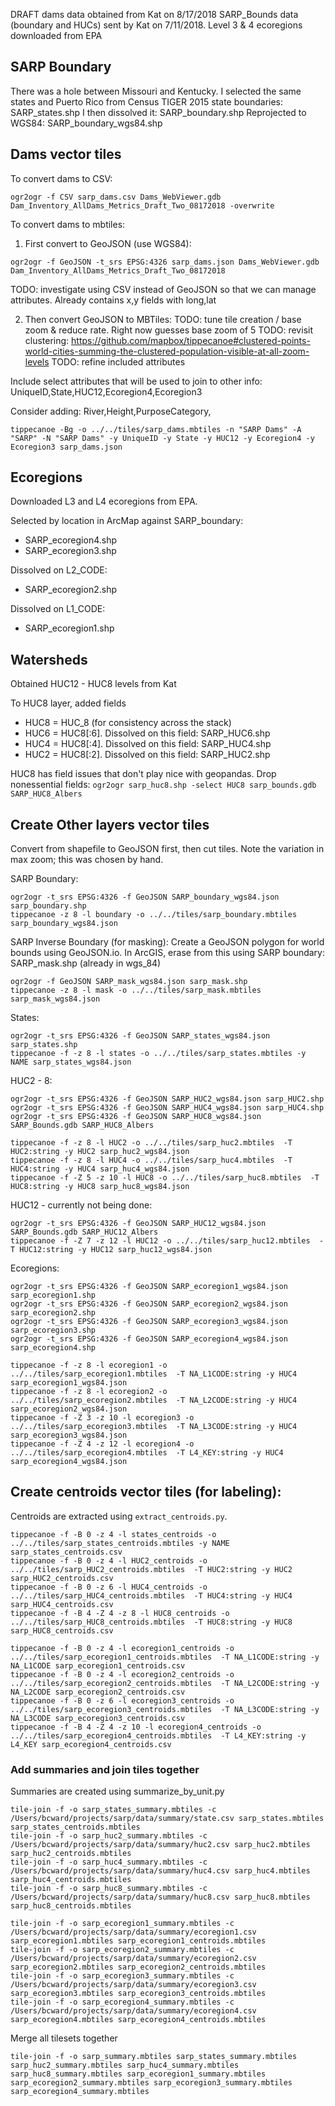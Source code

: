 DRAFT dams data obtained from Kat on 8/17/2018
SARP_Bounds data (boundary and HUCs) sent by Kat on 7/11/2018.
Level 3 & 4 ecoregions downloaded from EPA

## SARP Boundary

There was a hole between Missouri and Kentucky. I selected the same states and Puerto Rico from Census TIGER 2015 state boundaries: SARP_states.shp
I then dissolved it: SARP_boundary.shp
Reprojected to WGS84: SARP_boundary_wgs84.shp

## Dams vector tiles

To convert dams to CSV:

```
ogr2ogr -f CSV sarp_dams.csv Dams_WebViewer.gdb Dam_Inventory_AllDams_Metrics_Draft_Two_08172018 -overwrite
```

To convert dams to mbtiles:

1. First convert to GeoJSON (use WGS84):

```
ogr2ogr -f GeoJSON -t_srs EPSG:4326 sarp_dams.json Dams_WebViewer.gdb Dam_Inventory_AllDams_Metrics_Draft_Two_08172018
```

TODO: investigate using CSV instead of GeoJSON so that we can manage attributes. Already contains x,y fields with long,lat

2. Then convert GeoJSON to MBTiles:
   TODO: tune tile creation / base zoom & reduce rate. Right now guesses base zoom of 5
   TODO: revisit clustering: https://github.com/mapbox/tippecanoe#clustered-points-world-cities-summing-the-clustered-population-visible-at-all-zoom-levels
   TODO: refine included attributes

Include select attributes that will be used to join to other info:
UniqueID,State,HUC12,Ecoregion4,Ecoregion3

Consider adding:
River,Height,PurposeCategory,<other domain fields>

```
tippecanoe -Bg -o ../../tiles/sarp_dams.mbtiles -n "SARP Dams" -A "SARP" -N "SARP Dams" -y UniqueID -y State -y HUC12 -y Ecoregion4 -y Ecoregion3 sarp_dams.json
```

## Ecoregions

Downloaded L3 and L4 ecoregions from EPA.

Selected by location in ArcMap against SARP_boundary:

-   SARP_ecoregion4.shp
-   SARP_ecoregion3.shp

Dissolved on L2_CODE:

-   SARP_ecoregion2.shp

Dissolved on L1_CODE:

-   SARP_ecoregion1.shp

## Watersheds

Obtained HUC12 - HUC8 levels from Kat

To HUC8 layer, added fields

-   HUC8 = HUC_8 (for consistency across the stack)
-   HUC6 = HUC8[:6]. Dissolved on this field: SARP_HUC6.shp
-   HUC4 = HUC8[:4]. Dissolved on this field: SARP_HUC4.shp
-   HUC2 = HUC8[:2]. Dissolved on this field: SARP_HUC2.shp

HUC8 has field issues that don't play nice with geopandas.  Drop nonessential fields:
`ogr2ogr sarp_huc8.shp -select HUC8 sarp_bounds.gdb SARP_HUC8_Albers`

## Create Other layers vector tiles

Convert from shapefile to GeoJSON first, then cut tiles. Note the variation in max zoom; this was chosen by hand.

SARP Boundary:

```
ogr2ogr -t_srs EPSG:4326 -f GeoJSON SARP_boundary_wgs84.json sarp_boundary.shp
tippecanoe -z 8 -l boundary -o ../../tiles/sarp_boundary.mbtiles sarp_boundary_wgs84.json
```

SARP Inverse Boundary (for masking):
Create a GeoJSON polygon for world bounds using GeoJSON.io. In ArcGIS, erase from this
using SARP boundary: SARP_mask.shp (already in wgs_84)

```
ogr2ogr -f GeoJSON SARP_mask_wgs84.json sarp_mask.shp
tippecanoe -z 8 -l mask -o ../../tiles/sarp_mask.mbtiles sarp_mask_wgs84.json
```

States:

```
ogr2ogr -t_srs EPSG:4326 -f GeoJSON SARP_states_wgs84.json sarp_states.shp
tippecanoe -f -z 8 -l states -o ../../tiles/sarp_states.mbtiles -y NAME sarp_states_wgs84.json
```

HUC2 - 8:

```
ogr2ogr -t_srs EPSG:4326 -f GeoJSON SARP_HUC2_wgs84.json sarp_HUC2.shp
ogr2ogr -t_srs EPSG:4326 -f GeoJSON SARP_HUC4_wgs84.json sarp_HUC4.shp
ogr2ogr -t_srs EPSG:4326 -f GeoJSON SARP_HUC8_wgs84.json SARP_Bounds.gdb SARP_HUC8_Albers

tippecanoe -f -z 8 -l HUC2 -o ../../tiles/sarp_huc2.mbtiles  -T HUC2:string -y HUC2 sarp_huc2_wgs84.json
tippecanoe -f -z 8 -l HUC4 -o ../../tiles/sarp_huc4.mbtiles  -T HUC4:string -y HUC4 sarp_huc4_wgs84.json
tippecanoe -f -Z 5 -z 10 -l HUC8 -o ../../tiles/sarp_huc8.mbtiles  -T HUC8:string -y HUC8 sarp_huc8_wgs84.json
```

HUC12 - currently not being done:

```
ogr2ogr -t_srs EPSG:4326 -f GeoJSON SARP_HUC12_wgs84.json SARP_Bounds.gdb SARP_HUC12_Albers
tippecanoe -f -Z 7 -z 12 -l HUC12 -o ../../tiles/sarp_huc12.mbtiles  -T HUC12:string -y HUC12 sarp_huc12_wgs84.json
```

Ecoregions:
```
ogr2ogr -t_srs EPSG:4326 -f GeoJSON SARP_ecoregion1_wgs84.json sarp_ecoregion1.shp
ogr2ogr -t_srs EPSG:4326 -f GeoJSON SARP_ecoregion2_wgs84.json sarp_ecoregion2.shp
ogr2ogr -t_srs EPSG:4326 -f GeoJSON SARP_ecoregion3_wgs84.json sarp_ecoregion3.shp
ogr2ogr -t_srs EPSG:4326 -f GeoJSON SARP_ecoregion4_wgs84.json sarp_ecoregion4.shp

tippecanoe -f -z 8 -l ecoregion1 -o ../../tiles/sarp_ecoregion1.mbtiles  -T NA_L1CODE:string -y HUC4 sarp_ecoregion1_wgs84.json
tippecanoe -f -z 8 -l ecoregion2 -o ../../tiles/sarp_ecoregion2.mbtiles  -T NA_L2CODE:string -y HUC4 sarp_ecoregion2_wgs84.json
tippecanoe -f -Z 3 -z 10 -l ecoregion3 -o ../../tiles/sarp_ecoregion3.mbtiles  -T NA_L3CODE:string -y HUC4 sarp_ecoregion3_wgs84.json
tippecanoe -f -Z 4 -z 12 -l ecoregion4 -o ../../tiles/sarp_ecoregion4.mbtiles  -T L4_KEY:string -y HUC4 sarp_ecoregion4_wgs84.json
```



## Create centroids vector tiles (for labeling):

Centroids are extracted using `extract_centroids.py`.

```
tippecanoe -f -B 0 -z 4 -l states_centroids -o ../../tiles/sarp_states_centroids.mbtiles -y NAME sarp_states_centroids.csv
tippecanoe -f -B 0 -z 4 -l HUC2_centroids -o ../../tiles/sarp_HUC2_centroids.mbtiles  -T HUC2:string -y HUC2 sarp_HUC2_centroids.csv
tippecanoe -f -B 0 -z 6 -l HUC4_centroids -o ../../tiles/sarp_HUC4_centroids.mbtiles  -T HUC4:string -y HUC4 sarp_HUC4_centroids.csv
tippecanoe -f -B 4 -Z 4 -z 8 -l HUC8_centroids -o ../../tiles/sarp_HUC8_centroids.mbtiles  -T HUC8:string -y HUC8 sarp_HUC8_centroids.csv

tippecanoe -f -B 0 -z 4 -l ecoregion1_centroids -o ../../tiles/sarp_ecoregion1_centroids.mbtiles  -T NA_L1CODE:string -y NA_L1CODE sarp_ecoregion1_centroids.csv
tippecanoe -f -B 0 -z 4 -l ecoregion2_centroids -o ../../tiles/sarp_ecoregion2_centroids.mbtiles  -T NA_L2CODE:string -y NA_L2CODE sarp_ecoregion2_centroids.csv
tippecanoe -f -B 0 -z 6 -l ecoregion3_centroids -o ../../tiles/sarp_ecoregion3_centroids.mbtiles  -T NA_L3CODE:string -y NA_L3CODE sarp_ecoregion3_centroids.csv
tippecanoe -f -B 4 -Z 4 -z 10 -l ecoregion4_centroids -o ../../tiles/sarp_ecoregion4_centroids.mbtiles  -T L4_KEY:string -y L4_KEY sarp_ecoregion4_centroids.csv
```

### Add summaries and join tiles together

Summaries are created using summarize_by_unit.py

```
tile-join -f -o sarp_states_summary.mbtiles -c /Users/bcward/projects/sarp/data/summary/state.csv sarp_states.mbtiles sarp_states_centroids.mbtiles
tile-join -f -o sarp_huc2_summary.mbtiles -c /Users/bcward/projects/sarp/data/summary/huc2.csv sarp_huc2.mbtiles sarp_huc2_centroids.mbtiles
tile-join -f -o sarp_huc4_summary.mbtiles -c /Users/bcward/projects/sarp/data/summary/huc4.csv sarp_huc4.mbtiles sarp_huc4_centroids.mbtiles
tile-join -f -o sarp_huc8_summary.mbtiles -c /Users/bcward/projects/sarp/data/summary/huc8.csv sarp_huc8.mbtiles sarp_huc8_centroids.mbtiles

tile-join -f -o sarp_ecoregion1_summary.mbtiles -c /Users/bcward/projects/sarp/data/summary/ecoregion1.csv sarp_ecoregion1.mbtiles sarp_ecoregion1_centroids.mbtiles
tile-join -f -o sarp_ecoregion2_summary.mbtiles -c /Users/bcward/projects/sarp/data/summary/ecoregion2.csv sarp_ecoregion2.mbtiles sarp_ecoregion2_centroids.mbtiles
tile-join -f -o sarp_ecoregion3_summary.mbtiles -c /Users/bcward/projects/sarp/data/summary/ecoregion3.csv sarp_ecoregion3.mbtiles sarp_ecoregion3_centroids.mbtiles
tile-join -f -o sarp_ecoregion4_summary.mbtiles -c /Users/bcward/projects/sarp/data/summary/ecoregion4.csv sarp_ecoregion4.mbtiles sarp_ecoregion4_centroids.mbtiles
```

Merge all tilesets together
```
tile-join -f -o sarp_summary.mbtiles sarp_states_summary.mbtiles sarp_huc2_summary.mbtiles sarp_huc4_summary.mbtiles sarp_huc8_summary.mbtiles sarp_ecoregion1_summary.mbtiles sarp_ecoregion2_summary.mbtiles sarp_ecoregion3_summary.mbtiles sarp_ecoregion4_summary.mbtiles
```
